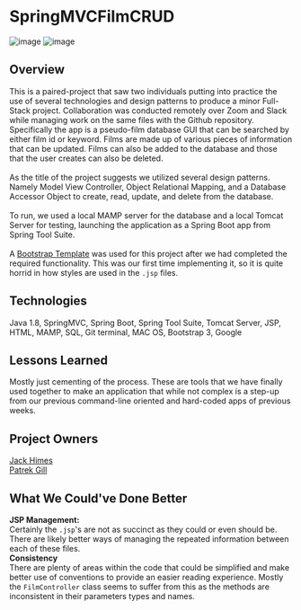 # SpringMVCFilmCRUD

![image](https://drive.google.com/uc?export=view&id=185dLjZZ5fso-IunMCflGrKaPF6E31Mlx)
![image](https://drive.google.com/uc?export=view&id=1IKJPlnyi0TBkVa6IrdcuMsDVBReS_l7p)


## Overview
This is a paired-project that saw two individuals putting into practice the use of several technologies and design patterns to produce a minor Full-Stack project. Collaboration was conducted remotely over Zoom and Slack while managing work on the same files with the Github repository. Specifically the app is a pseudo-film database GUI that can be searched by either film id or keyword. Films are made up of various pieces of information that can be updated. Films can also be added to the database and those that the user creates can also be deleted.
<br>
<br>
As the title of the project suggests we utilized several design patterns. Namely Model View Controller, Object Relational Mapping, and a Database Accessor Object to create, read, update, and delete from the database.
<br>
<br>
To run, we used a local MAMP server for the database and a local Tomcat Server for testing, launching the application as a Spring Boot app from Spring Tool Suite.
<br>
<br>
A [Bootstrap Template](https://www.tutorialrepublic.com/snippets/preview.php?topic=bootstrap&file=crud-data-table-for-database-with-modal-form) was used for this project after we had completed the required functionality. This was our first time implementing it, so it is quite horrid in how styles are used in the `.jsp` files.


## Technologies
Java 1.8, SpringMVC, Spring Boot, Spring Tool Suite, Tomcat Server, JSP, HTML, MAMP, SQL, Git terminal, MAC OS, Bootstrap 3, Google


## Lessons Learned
Mostly just cementing of the process. These are tools that we have finally used together to make an application that while not complex is a step-up from our previous command-line oriented and hard-coded apps of previous weeks.


## Project Owners
[Jack Himes](https://github.com/JackHimes)
<br>
[Patrek Gill](https://github.com/PatrekGill)


## What We Could've Done Better
**JSP Management:**
<br>
Certainly the `.jsp`'s are not as succinct as they could or even should be.
There are likely better ways of managing the repeated information between each of these files.
<br>
**Consistency**
<br>
There are plenty of areas within the code that could be simplified and make better use of conventions to provide an easier reading experience.
Mostly the `FilmController` class seems to suffer from this as the methods are inconsistent in their parameters types and names.
